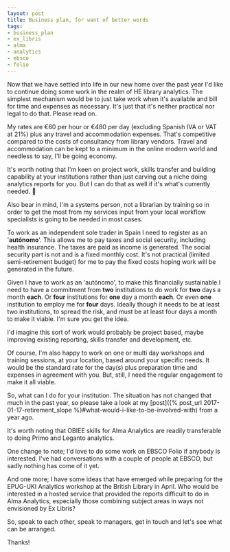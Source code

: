 ```yaml
---
layout: post
title: Business plan, for want of better words
tags:
- business_plan
- ex_libris
- alma
- analytics
- ebsco
- folio
---
```


Now that we have settled into life in our new home over the past
year I'd like to continue doing some work in the realm of HE library
analytics. The simplest mechanism would be to just take work when it's
available and bill for time and expenses as necessary. It's just that
it's neither practical nor legal to do that. Please read on.

<!--more-->

My rates are €60 per hour or €480 per day (excluding Spanish IVA
or VAT at 21%) plus any travel and accommodation expenses. That's
competitive compared to the costs of consultancy from library vendors.
Travel and accommodation can be kept to a minimum in the online modern
world and needless to say, I'll be going economy.

It's worth noting that I'm keen on project work, skills transfer and
building capability at your institutions rather than just carving out a
niche doing analytics reports for you. But I can do that as well if it's
what's currently needed. &#x1f642;

Also bear in mind, I'm a systems person, not a librarian by training so
in order to get the most from my services input from your local workflow
specialists is going to be needed in most cases.

To work as an independent sole trader in Spain I need to register as
an '**autónomo**'. This allows me to pay taxes and social security,
including health insurance. The taxes are paid as income is generated.
The social security part is not and is a fixed monthly cost. It's not
practical (limited semi-retirement budget) for me to pay the fixed costs
hoping work will be generated in the future.

Given I have to work as an 'autónomo', to make this financially
sustainable I need to have a commitment from **two** institutions to do
work for **two** days a month **each**. Or **four** institutions for
**one** day a month **each**. Or even **one** institution to employ
me for **four** days. Ideally though it needs to be at least two
institutions, to spread the risk, and must be at least four days a month
to make it viable. I'm sure you get the idea.

I'd imagine this sort of work would probably be project based, maybe
improving existing reporting, skills transfer and development, etc.

Of course, I'm also happy to work on one or multi day workshops and
training sessions, at your location, based around your specific needs.
It would be the standard rate for the day(s) plus preparation time
and expenses in agreement with you. But, still, I need the regular
engagement to make it all viable.

So, what can I do for your institution. The situation has
not changed that much in the past year, so please take a
look at my [post]({% post_url 2017-01-17-retirement_slope
%}#what-would-i-like-to-be-involved-with) from a year ago.

It's worth noting that OBIEE skills for Alma Analytics are readily
transferable to doing Primo and Leganto analytics.

One change to note; I'd love to do some work on EBSCO Folio if anybody
is interested. I've had conversations with a couple of people at EBSCO,
but sadly nothing has come of it yet.

And one more; I have some ideas that have emerged while preparing for
the EPUG-UKI Analytics workshop at the British Library in April.
Who would be interested in a hosted service that provided the reports
difficult to do in Alma Analytics, especially those combining subject
areas in ways not envisioned by Ex Libris?

So, speak to each other, speak to managers, get in touch and let's see
what can be arranged.

Thanks!
